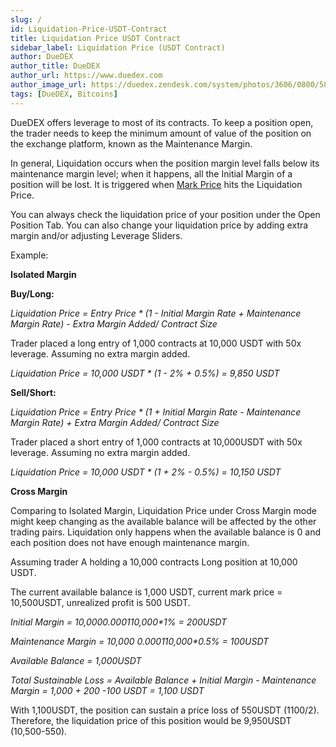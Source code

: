 ```yaml
---
slug: /
id: Liquidation-Price-USDT-Contract
title: Liquidation Price USDT Contract
sidebar_label: Liquidation Price (USDT Contract)
author: DueDEX
author_title: DueDEX
author_url: https://www.duedex.com
author_image_url: https://duedex.zendesk.com/system/photos/3606/0800/5893/twitter4.png
tags: [DueDEX, Bitcoins]
---
```



DueDEX offers leverage to most of its contracts. To keep a position open, the trader needs to keep the minimum amount of value of the position on the exchange platform, known as the Maintenance Margin.
<!--truncate-->

In general, Liquidation occurs when the position margin level falls below its maintenance margin level; when it happens, all the Initial Margin of a position will be lost. It is triggered when  [Mark Price](https://duedex.zendesk.com/hc/en-us/articles/360024387254-Fair-Price-Marking-Mechanism) hits the Liquidation Price.

You can always check the liquidation price of your position under the Open Position Tab. You can also change your liquidation price by adding extra margin and/or adjusting Leverage Sliders.

Example:

**Isolated Margin**

**Buy/Long:**

_Liquidation Price = Entry Price * (1 - Initial Margin Rate + Maintenance Margin Rate) - Extra Margin Added/ Contract Size_

Trader placed a long entry of 1,000 contracts at 10,000 USDT with 50x leverage. Assuming no extra margin added.

_Liquidation Price = 10,000 USDT * (1 - 2% + 0.5%) = 9,850 USDT_

**Sell/Short:**

_Liquidation Price = Entry Price * (1 + Initial Margin Rate - Maintenance Margin Rate) + Extra Margin Added/ Contract Size_

Trader placed a short entry of 1,000 contracts at 10,000USDT with 50x leverage. Assuming no extra margin added.

_Liquidation Price = 10,000 USDT * (1 + 2% - 0.5%) = 10,150 USDT_

**Cross Margin**

Comparing to Isolated Margin, Liquidation Price under Cross Margin mode might keep changing as the available balance will be affected by the other trading pairs. Liquidation only happens when the available balance is 0 and each position does not have enough maintenance margin.

Assuming trader A holding a 10,000 contracts Long position at 10,000 USDT.

The current available balance is 1,000 USDT, current mark price = 10,500USDT, unrealized profit is 500 USDT.

_Initial Margin = 10,000*0.0001*10,000*1% = 200USDT_

_Maintenance Margin = 10,000 *0.0001*10,000*0.5% = 100USDT_

_Available Balance = 1,000USDT_

_Total Sustainable Loss = Available Balance + Initial Margin - Maintenance Margin = 1,000 + 200 -100 USDT = 1,100 USDT_

With 1,100USDT, the position can sustain a price loss of 550USDT (1100/2). Therefore, the liquidation price of this position would be 9,950USDT (10,500-550).
